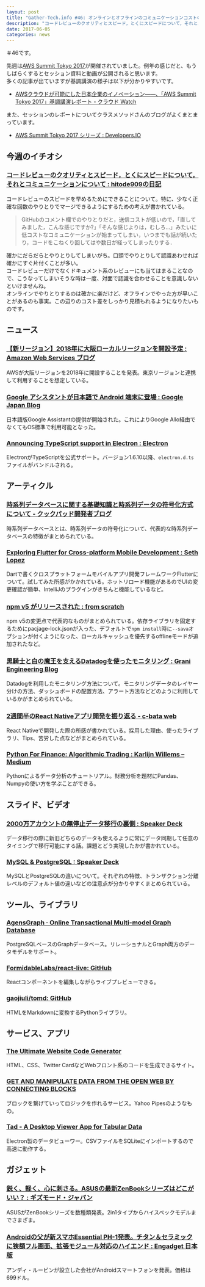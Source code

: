 ```yaml
---
layout: post
title: "Gather-Tech.info #46: オンラインとオフラインのコミュニケーションコストの差を考える"
description: "コードレビューのクオリティとスピード，とくにスピードについて，それとコミュニケーションについて、Announcing TypeScript support in Electron、時系列データベースに関する基礎知識と時系列データの符号化方式について など"
date: 2017-06-05
categories: news
---
```


＃46です。

先週は[AWS Summit Tokyo 2017](http://www.awssummit.tokyo/)が開催されていました。例年の感じだと、もうしばらくするとセッション資料と動画が公開されると思います。  
多くの記事が出ていますが基調講演の様子は以下が分かりやすいです。

- [AWSクラウドが可能にした日本企業のイノベーション――、「AWS Summit Tokyo 2017」基調講演レポート - クラウド Watch](http://cloud.watch.impress.co.jp/docs/event/1062877.html)

また、セッションのレポートについてクラスメソッドさんのブログがよくまとまっています。

- [AWS Summit Tokyo 2017 シリーズ : Developers.IO](http://dev.classmethod.jp/series/aws-summit-tokyo-2017/)

## 今週のイチオシ

### [コードレビューのクオリティとスピード，とくにスピードについて，それとコミュニケーションについて : hitode909の日記](http://blog.sushi.money/entry/2017/06/02/020802)

コードレビューのスピードを早めるためにできることについて。特に、少なく正確な回数のやりとりでマージできるようにするための考えが書かれている。

> GitHubのコメント欄でのやりとりだと，送信コストが低いので，「直してみました，こんな感じですか?」「そんな感じよりは，むしろ…」みたいに低コストなコミュニケーションが始まってしまい，いつまでも話が続いたり，コードをこねくり回してはや数日が経ってしまったりする．

確かにだらだらとやりとりしてしまいがち。口頭でやりとりして認識あわせれば確かにすぐ片付くことが多い。  
コードレビューだけでなくドキュメント系のレビューにも当てはまることなので、こうなってしまいそうな時は一度、対面で認識を合わせることを意識しないといけませんね。  
オンラインでやりとりするのは確かに楽だけど、オフラインでやった方が早いことがあるのも事実。この辺りのコスト差をしっかり見積もれるようになりたいものです。

## ニュース

### [【新リージョン】2018年に大阪ローカルリージョンを開設予定 : Amazon Web Services ブログ](https://aws.amazon.com/jp/blogs/news/new-osaka-local-region-coming-in-2018/)

AWSが大阪リージョンを2018年に開設することを発表。東京リージョンと連携して利用することを想定している。

### [Google アシスタントが日本語で Android 端末に登場 : Google Japan Blog](https://japan.googleblog.com/2017/05/google-assistant.html)

日本語版Google Assistantの提供が開始された。これによりGoogle Allo経由でなくてもOS標準で利用可能となった。

### [Announcing TypeScript support in Electron : Electron](https://electron.atom.io/blog/2017/06/01/typescript)

ElectronがTypeScriptを公式サポート。バージョン1.6.10以降、`electron.d.ts`ファイルがバンドルされる。

## アーティクル

### [時系列データベースに関する基礎知識と時系列データの符号化方式について - クックパッド開発者ブログ](http://techlife.cookpad.com/entry/timeseries-database-001)

時系列データベースとは、時系列データの符号化について、代表的な時系列データベースの特徴がまとめられている。

### [Exploring Flutter for Cross-platform Mobile Development : Seth Lopez](https://sethlopez.me/article/exploring-flutter-for-cross-platform-mobile-development/)

Dartで書くクロスプラットフォームモバイルアプリ開発フレームワークFlutterについて。試してみた所感がかかれている。ホットリロード機能があるのでUIの変更確認が簡単、IntelliJのプラグインがきちんと機能しているなど。

### [npm v5 がリリースされた : from scratch](http://yosuke-furukawa.hatenablog.com/entry/2017/05/30/090602)

npm v5の変更点で代表的なものがまとめられている。依存ライブラリを固定するためにpacjage-lock.jsonが入った、デフォルトで`npm install`時に`--sava`オプションが付くようになった、ローカルキャッシュを優先するofflineモードが追加されたなど。

### [黒騎士と白の魔王を支えるDatadogを使ったモニタリング : Grani Engineering Blog](http://engineering.grani.jp/entry/2017/05/29/173141)

Datadogを利用したモニタリング方法について。モニタリングデータのレイヤー分けの方法、ダッシュボードの配置方法、アラート方法などどのように利用しているかがまとめられている。

### [2週間半のReact Nativeアプリ開発を振り返る - c-bata web](http://nwpct1.hatenablog.com/entry/develop-using-react-native)

React Nativeで開発した際の所感が書かれている。採用した理由、使ったライブラリ、Tips、苦労した点などがまとめられている。

### [Python For Finance: Algorithmic Trading : Karlijn Willems – Medium](https://medium.com/@kacawi/python-for-finance-algorithmic-trading-60fdfb9bb20d)

Pythonによるデータ分析のチュートリアル。財務分析を題材にPandas、Numpyの使い方を学ぶことができる。

## スライド、ビデオ

### [2000万アカウントの無停止データ移行の裏側 : Speaker Deck](https://speakerdeck.com/dmmlabo/2000mo-akauntofalsewu-ting-zhi-detayi-xing-falseli-ce)

データ移行の際に新旧どちらのデータも使えるように常にデータ同期して任意のタイミングで移行可能にする話。課題とどう実現したかが書かれている。

### [MySQL & PostgreSQL : Speaker Deck](https://speakerdeck.com/soudai/mysql-and-postgresql)

MySQLとPostgreSQLの違いについて。それぞれの特徴、トランザクション分離レベルのデフォルト値の違いなどの注意点が分かりやすくまとめられている。

## ツール、ライブラリ

### [AgensGraph · Online Transactional Multi-model Graph Database](http://www.agensgraph.com/)

PostgreSQLベースのGraphデータベース。リレーショナルとGraph両方のデータモデルをサポート。

### [FormidableLabs/react-live: GitHub](https://github.com/FormidableLabs/react-live)

Reactコンポーネントを編集しながらライブプレビューできる。

### [gaojiuli/tomd: GitHub](https://github.com/gaojiuli/tomd)

HTMLをMarkdownに変換するPythonライブラリ。

## サービス、アプリ

### [The Ultimate Website Code Generator](https://webcode.tools/)

HTML、CSS、Twitter CardなどWebフロント系のコードを生成できるサイト。

### [GET AND MANIPULATE DATA FROM THE OPEN WEB BY CONNECTING BLOCKS](https://www.pipes.digital/)

ブロックを繋げていってロジックを作れるサービス。Yahoo Pipesのようなもの。

### [Tad - A Desktop Viewer App for Tabular Data](http://tadviewer.com/)

Electron製のデータビューワー。CSVファイルをSQLiteにインポートするので高速に動作する。

## ガジェット

### [鋭く、軽く、心に刺さる。ASUSの最新ZenBookシリーズはどこがいい？ : ギズモード・ジャパン](http://www.gizmodo.jp/2017/05/asus-zenbook-2017.html)

ASUSがZenBookシリーズを数種類発表。2in1タイプからハイスペックモデルまでさまざま。

### [Androidの父が新スマホEssential PH-1発表。チタン＆セラミックに狭額フル画面、拡張モジュール対応のハイエンド : Engadget 日本版](http://japanese.engadget.com/2017/05/30/android-essential-ph-1-android/)

アンディ・ルービンが設立した会社がAndroidスマートフォンを発表。価格は699ドル。
